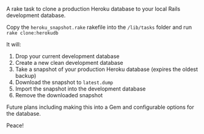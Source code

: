 A rake task to clone a production Heroku database to your local Rails development database.

Copy the `heroku_snapshot.rake` rakefile into the `/lib/tasks` folder and run `rake clone:herokudb`

It will:

1) Drop your current development database
2) Create a new clean development database
3) Take a snapshot of your production Heroku database (expires the oldest backup)
4) Download the snapshot to `latest.dump`
5) Import the snapshot into the development database
6) Remove the downloaded snapshot

Future plans including making this into a Gem and configurable options for the database.

Peace!
